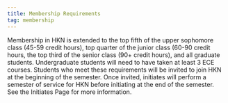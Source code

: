 ```yaml
---
title: Membership Requirements
tag: membership
---
```

Membership in HKN is extended to the top fifth of the upper sophomore class (45-59 credit hours), top quarter of the junior class (60-90 credit hours, the top third of the senior class (90+ credit hours), and all graduate students. Undergraduate students will need to have taken at least 3 ECE courses. Students who meet these requirements will be invited to join HKN at the beginning of the semester. Once invited, initiates will perform a semester of service for HKN before initiating at the end of the semester. See the Initiates Page for more information.
